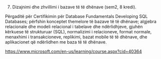 7. Dizajnimi dhe zhvillimi i bazave të të dhënave (sem2, 8 kredi).

Përgaditë për Certifikimin për Database Fundamentals Developing SQL Databases;
përfshin konceptet themelore të bazave të të dhënave; algjebra relacionale dhe modeli
relacional i tabelave dhe ndërlidhjeve, gjuhën kërkuese të strukturuar (SQL), normalizimi i
relacioneve, format normale, menaxhimi i transakcioneve, replikimi, bazat mobile të të
dhënave, dhe aplikacionet që ndërlidhen me baza të të dhënave.

https://www.microsoft.com/en-us/learning/course.aspx?cid=40364
